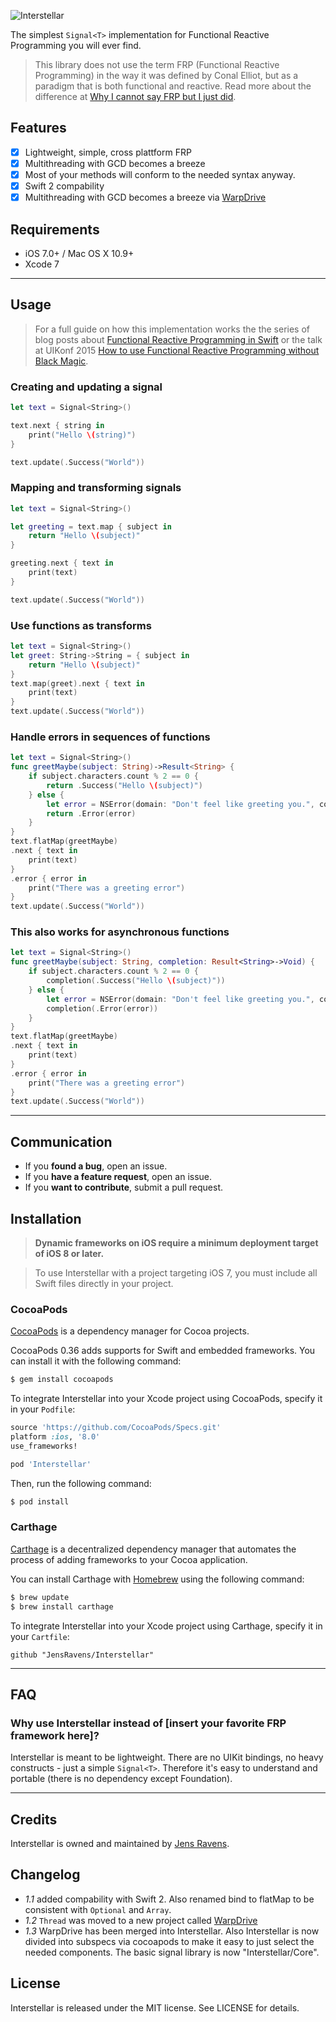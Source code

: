 ![Interstellar](https://raw.githubusercontent.com/JensRavens/Interstellar/assets/header.jpg)

The simplest `Signal<T>` implementation for Functional Reactive Programming you will ever find.

> This library does not use the term FRP (Functional Reactive Programming) in the way it was
> defined by Conal Elliot, but as a paradigm that is both functional and reactive. Read more
> about the difference at [Why I cannot say FRP but I just did](https://medium.com/@andrestaltz/why-i-cannot-say-frp-but-i-just-did-d5ffaa23973b).

## Features

- [x] Lightweight, simple, cross plattform FRP
- [x] Multithreading with GCD becomes a breeze
- [x] Most of your methods will conform to the needed syntax anyway.
- [x] Swift 2 compability
- [x] Multithreading with GCD becomes a breeze via [WarpDrive](https://github.com/jensravens/warpdrive)

## Requirements

- iOS 7.0+ / Mac OS X 10.9+
- Xcode 7

---

## Usage

> For a full guide on how this implementation works the the series of blog posts about
> [Functional Reactive Programming in Swift](http://jensravens.de/series/functional-reactive-programming-in-swift/)
> or the talk at UIKonf 2015 [How to use Functional Reactive Programming without Black Magic](http://jensravens.de/uikonf-talk/).

### Creating and updating a signal

``` swift
let text = Signal<String>()

text.next { string in
    print("Hello \(string)")
}

text.update(.Success("World"))
```

### Mapping and transforming signals

``` swift
let text = Signal<String>()

let greeting = text.map { subject in
    return "Hello \(subject)"
}

greeting.next { text in
    print(text)
}

text.update(.Success("World"))
```

### Use functions as transforms

``` swift
let text = Signal<String>()
let greet: String->String = { subject in
    return "Hello \(subject)"
}
text.map(greet).next { text in
    print(text)
}
text.update(.Success("World"))
```

### Handle errors in sequences of functions

``` swift
let text = Signal<String>()
func greetMaybe(subject: String)->Result<String> {
    if subject.characters.count % 2 == 0 {
        return .Success("Hello \(subject)")
    } else {
        let error = NSError(domain: "Don't feel like greeting you.", code: 401, userInfo: nil)
        return .Error(error)
    }
}
text.flatMap(greetMaybe)
.next { text in
    print(text)
}
.error { error in
    print("There was a greeting error")
}
text.update(.Success("World"))
```

### This also works for asynchronous functions

``` swift
let text = Signal<String>()
func greetMaybe(subject: String, completion: Result<String>->Void) {
    if subject.characters.count % 2 == 0 {
        completion(.Success("Hello \(subject)"))
    } else {
        let error = NSError(domain: "Don't feel like greeting you.", code: 401, userInfo: nil)
        completion(.Error(error))
    }
}
text.flatMap(greetMaybe)
.next { text in
    print(text)
}
.error { error in
    print("There was a greeting error")
}
text.update(.Success("World"))
```

---

## Communication

- If you **found a bug**, open an issue.
- If you **have a feature request**, open an issue.
- If you **want to contribute**, submit a pull request.

## Installation

> **Dynamic frameworks on iOS require a minimum deployment target of iOS 8 or later.**

>

> To use Interstellar with a project targeting iOS 7, you must include all Swift files directly in your project.

### CocoaPods

[CocoaPods](http://cocoapods.org) is a dependency manager for Cocoa projects.

CocoaPods 0.36 adds supports for Swift and embedded frameworks. You can install it with the following command:

``` bash
$ gem install cocoapods
```

To integrate Interstellar into your Xcode project using CocoaPods, specify it in your `Podfile`:

``` ruby
source 'https://github.com/CocoaPods/Specs.git'
platform :ios, '8.0'
use_frameworks!

pod 'Interstellar'
```

Then, run the following command:

``` bash
$ pod install
```

### Carthage

[Carthage](https://github.com/Carthage/Carthage) is a decentralized dependency manager that automates the process of adding frameworks to your Cocoa application.

You can install Carthage with [Homebrew](http://brew.sh/) using the following command:

``` bash
$ brew update
$ brew install carthage
```

To integrate Interstellar into your Xcode project using Carthage, specify it in your `Cartfile`:

``` ogdl
github "JensRavens/Interstellar"
```

---

## FAQ

### Why use Interstellar instead of [insert your favorite FRP framework here]?

Interstellar is meant to be lightweight. There are no UIKit bindings, no heavy constructs - just a simple `Signal<T>`. Therefore it's easy to understand and portable (there is no dependency except Foundation).

* * *

## Credits

Interstellar is owned and maintained by [Jens Ravens](http://jensravens.de).

## Changelog

- *1.1* added compability with Swift 2. Also renamed bind to flatMap to be consistent with `Optional` and `Array`.
- *1.2* `Thread` was moved to a new project called [WarpDrive](https://github.com/jensravens/warpdrive)
- *1.3* WarpDrive has been merged into Interstellar. Also Interstellar is now divided into subspecs via cocoapods to make it easy to just select the needed components. The basic signal library is now "Interstellar/Core".

## License

Interstellar is released under the MIT license. See LICENSE for details.
